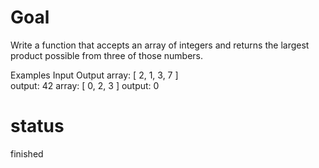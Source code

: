 # Goal

Write a function that accepts an array of integers and returns the largest product possible from three of those numbers.

Examples
Input Output
array:
[ 2, 1, 3, 7 ]  
output: 42
array:
[ 0, 2, 3 ] 
output: 0

# status

finished
